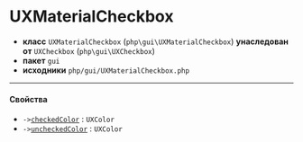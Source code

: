 # UXMaterialCheckbox

- **класс** `UXMaterialCheckbox` (`php\gui\UXMaterialCheckbox`) **унаследован от** `UXCheckbox` (`php\gui\UXCheckbox`)
- **пакет** `gui`
- **исходники** `php/gui/UXMaterialCheckbox.php`

---

#### Свойства

- `->`[`checkedColor`](#prop-checkedcolor) : `UXColor`
- `->`[`uncheckedColor`](#prop-uncheckedcolor) : `UXColor`